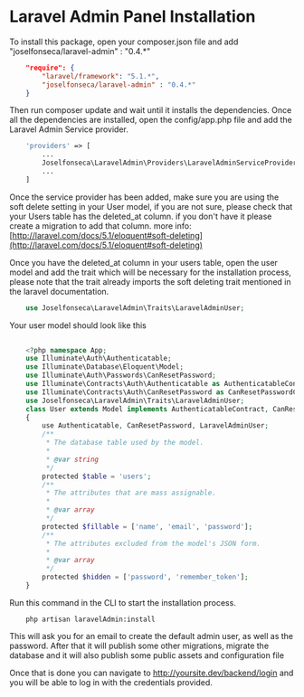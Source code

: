 # Laravel Admin Panel Installation

To install this package, open your composer.json file and add "joselfonseca/laravel-admin" : "0.4.*"

```json
    "require": {
        "laravel/framework": "5.1.*",
        "joselfonseca/laravel-admin" : "0.4.*"
    }
```
Then run composer update and wait until it installs the dependencies.
Once all the dependencies are installed, open the config/app.php file and add the Laravel Admin Service provider.

```php
    'providers' => [
        ...
        Joselfonseca\LaravelAdmin\Providers\LaravelAdminServiceProvider::class,
        ...
    ]
```

Once the service provider has been added, make sure you are using the soft delete setting in your User model, if you are not sure, please check that your Users table has the deleted_at column. if you don't have it please create a migration to add that column. more info: [http://laravel.com/docs/5.1/eloquent#soft-deleting](http://laravel.com/docs/5.1/eloquent#soft-deleting)

Once you have the deleted_at column in your users table, open the user model and add the trait which will be necessary for the installation process, please note that the trait already imports the soft deleting trait mentioned in the laravel documentation.

```php
    use Joselfonseca\LaravelAdmin\Traits\LaravelAdminUser;
```

Your user model should look like this

```php
    
    <?php namespace App;
    use Illuminate\Auth\Authenticatable;
    use Illuminate\Database\Eloquent\Model;
    use Illuminate\Auth\Passwords\CanResetPassword;
    use Illuminate\Contracts\Auth\Authenticatable as AuthenticatableContract;
    use Illuminate\Contracts\Auth\CanResetPassword as CanResetPasswordContract;
    use Joselfonseca\LaravelAdmin\Traits\LaravelAdminUser;
    class User extends Model implements AuthenticatableContract, CanResetPasswordContract
    {
        use Authenticatable, CanResetPassword, LaravelAdminUser;
        /**
         * The database table used by the model.
         *
         * @var string
         */
        protected $table = 'users';
        /**
         * The attributes that are mass assignable.
         *
         * @var array
         */
        protected $fillable = ['name', 'email', 'password'];
        /**
         * The attributes excluded from the model's JSON form.
         *
         * @var array
         */
        protected $hidden = ['password', 'remember_token'];
    }
```
Run this command in the CLI to start the installation process.

```
    php artisan laravelAdmin:install
```

This will ask you for an email to create the default admin user, as well as the password. After that it will publish some other migrations, migrate the database and it will also publish some public assets and configuration file

Once that is done you can navigate to http://yoursite.dev/backend/login and you will be able to log in with the credentials provided.